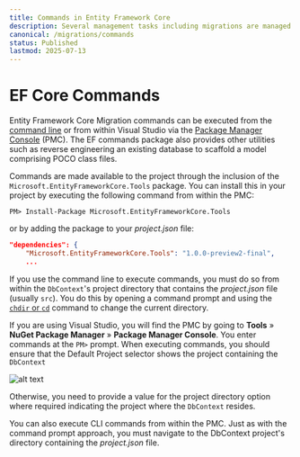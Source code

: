 ```yaml
---
title: Commands in Entity Framework Core
description: Several management tasks including migrations are managed in Entity Framework Core by executing commands.
canonical: /migrations/commands
status: Published
lastmod: 2025-07-13
---
```


# EF Core Commands

Entity Framework Core Migration commands can be executed from the [command line](/migrations/commands/cli-commands) or from within Visual Studio via the [Package Manager Console](/migrations/commands/pmc-commands) (PMC). The EF commands package also provides other utilities such as reverse engineering an existing database to scaffold a model comprising POCO class files.

Commands are made available to the project through the inclusion of the `Microsoft.EntityFrameworkCore.Tools` package. You can install this in your project by executing the following command from within the PMC:

`PM> Install-Package Microsoft.EntityFrameworkCore.Tools`

or by adding the package to your _project.json_ file:

```json
"dependencies": {
    "Microsoft.EntityFrameworkCore.Tools": "1.0.0-preview2-final",
    ...
```

If you use the command line to execute commands, you must do so from within the `DbContext`'s project directory that contains the _project.json_ file (usually `src`). You do this by opening a command prompt and using the [`chdir` or `cd`](https://technet.microsoft.com/en-gb/library/bb490875.aspx) command to change the current directory. 

If you are using Visual Studio, you will find the PMC by going to **Tools** » **NuGet Package Manager** » **Package Manager Console**. You enter commands at the `PM>` prompt. When executing commands, you should ensure that the Default Project selector shows the project containing the `DbContext`

![alt text](/images/15-08-2016-08-51-37.png)

Otherwise, you need to provide a value for the project directory option where required indicating the project where the `DbContext` resides.

You can also execute CLI commands from within the PMC. Just as with the command prompt approach, you must navigate to the DbContext project's directory containing the _project.json_ file.



<!--https://github.com/NuGet/Home/issues/3023  Says that the dependencies entry makes PMC commands available and the tool's entry makes .NET CLI commands available-->
